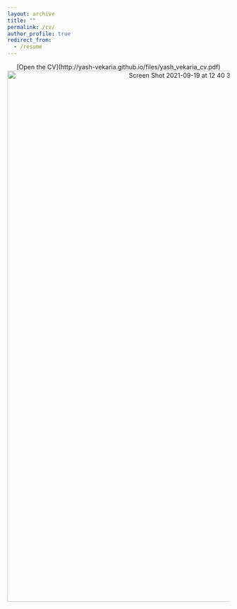 ```yaml
---
layout: archive
title: ""
permalink: /cv/
author_profile: true
redirect_from:
  - /resume
---
```



<p align="center">
    [Open the CV](http://yash-vekaria.github.io/files/yash_vekaria_cv.pdf)
    <img width="800" height="1200" alt="Screen Shot 2021-09-19 at 12 40 38 AM" src="https://user-images.githubusercontent.com/30694521/133919543-f62f777e-2881-404b-a8bb-a99ce33fc760.png">
</p>
